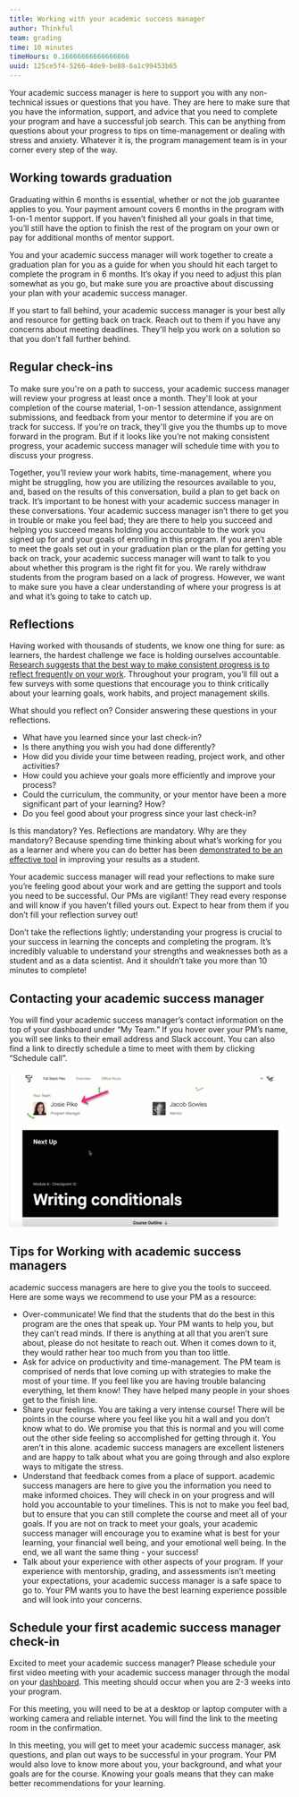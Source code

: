 ```yaml
---
title: Working with your academic success manager
author: Thinkful
team: grading
time: 10 minutes
timeHours: 0.16666666666666666
uuid: 125ce5f4-5266-4de9-be88-6a1c99453b65
---
```


Your academic success manager is here to support you with any non-technical issues or questions that you have. They are here to make sure that you have the information, support, and advice that you need to complete your program and have a successful job search. This can be anything from questions about your progress to tips on time-management or dealing with stress and anxiety. Whatever it is, the program management team is in your corner every step of the way.

## Working towards graduation

Graduating within 6 months is essential, whether or not the job guarantee applies to you. Your payment amount covers 6 months in the program with 1-on-1 mentor support. If you haven’t finished all your goals in that time, you’ll still have the option to finish the rest of the program on your own or pay for additional months of mentor support. 

You and your academic success manager will work together to create a graduation plan for you as a guide for when you should hit each target to complete the program in 6 months. It’s okay if you need to adjust this plan somewhat as you go, but make sure you are proactive about discussing your plan with your academic success manager.

If you start to fall behind, your academic success manager is your best ally and resource for getting back on track. Reach out to them if you have any concerns about meeting deadlines. They'll help you work on a solution so that you don't fall further behind.

## Regular check-ins

To make sure you're on a path to success, your academic success manager will review your progress at least once a month. They'll look at your completion of the course material, 1-on-1 session attendance, assignment submissions, and feedback from your mentor to determine if you are on track for success. If you’re on track, they'll give you the thumbs up to move forward in the program. But if it looks like you’re not making consistent progress, your academic success manager will schedule time with you to discuss your progress. 

Together, you’ll review your work habits, time-management, where you might be struggling, how you are utilizing the resources available to you, and, based on the results of this conversation, build a plan to get back on track. It’s important to be honest with your academic success manager in these conversations. Your academic success manager isn’t there to get you in trouble or make you feel bad; they are there to help you succeed and helping you succeed means holding you accountable to the work you signed up for and your goals of enrolling in this program. If you aren’t able to meet the goals set out in your graduation plan or the plan for getting you back on track, your academic success manager will want to talk to you about whether this program is the right fit for you. We rarely withdraw students from the program based on a lack of progress. However, we want to make sure you have a clear understanding of where your progress is at and what it’s going to take to catch up.

## Reflections

Having worked with thousands of students, we know one thing for sure: as learners, the hardest challenge we face is holding ourselves accountable. [Research suggests that the best way to make consistent progress is to reflect frequently on your work](https://medium.com/thrive-global/why-you-should-harness-the-power-of-reflection-4a8f6d7710d4). Throughout your program, you’ll fill out a few surveys with some questions that encourage you to think critically about your learning goals, work habits, and project management skills. 

What should you reflect on? Consider answering these questions in your reflections.
- What have you learned since your last check-in? 
- Is there anything you wish you had done differently?
- How did you divide your time between reading, project work, and other activities? 
- How could you achieve your goals more efficiently and improve your process?
- Could the curriculum, the community, or your mentor have been a more significant part of your learning? How?
- Do you feel good about your progress since your last check-in?

Is this mandatory? Yes. Reflections are mandatory. Why are they mandatory? Because spending time thinking about what’s working for you as a learner and where you can do better has been [demonstrated to be an effective tool](https://hbswk.hbs.edu/item/learning-by-thinking-how-reflection-improves-performance) in improving your results as a student.

Your academic success manager will read your reflections to make sure you’re feeling good about your work and are getting the support and tools you need to be successful. Our PMs are vigilant! They read every response and will know if you haven’t filled yours out. Expect to hear from them if you don’t fill your reflection survey out!

Don’t take the reflections lightly; understanding your progress is crucial to your success in learning the concepts and completing the program. It’s incredibly valuable to understand your strengths and weaknesses both as a student and as a data scientist. And it shouldn’t take you more than 10 minutes to complete!

## Contacting your academic success manager

You will find your academic success manager’s contact information on the top of your dashboard under “My Team.” If you hover over your PM’s name, you will see links to their email address and Slack account. You can also find a link to directly schedule a time to meet with them by clicking “Schedule call”.

![academic success manager info on dashboard](pm_info.gif)

## Tips for Working with academic success managers

academic success managers are here to give you the tools to succeed. Here are some ways we recommend to use your PM as a resource:
- Over-communicate! We find that the students that do the best in this program are the ones that speak up. Your PM wants to help you, but they can’t read minds. If there is anything at all that you aren’t sure about, please do not hesitate to reach out. When it comes down to it, they would rather hear too much from you than too little.
- Ask for advice on productivity and time-management. The PM team is comprised of nerds that love coming up with strategies to make the most of your time. If you feel like you are having trouble balancing everything, let them know! They have helped many people in your shoes get to the finish line.
- Share your feelings. You are taking a very intense course! There will be points in the course where you feel like you hit a wall and you don’t know what to do. We promise you that this is normal and you will come out the other side feeling so accomplished for getting through it. You aren’t in this alone. academic success managers are excellent listeners and are happy to talk about what you are going through and also explore ways to mitigate the stress. 
- Understand that feedback comes from a place of support. academic success managers are here to give you the information you need to make informed choices. They will check in on your progress and will hold you accountable to your timelines. This is not to make you feel bad, but to ensure that you can still complete the course and meet all of your goals. If you are not on track to meet your goals, your academic success manager will encourage you to examine what is best for your learning, your financial well being, and your emotional well being. In the end, we all want the same thing - your success!
- Talk about your experience with other aspects of your program. If your experience with mentorship, grading, and assessments isn’t meeting your expectations, your academic success manager is a safe space to go to. Your PM wants you to have the best learning experience possible and will look into your concerns.

## Schedule your first academic success manager check-in

Excited to meet your academic success manager? Please schedule your first video meeting with your academic success manager through the modal on your [dashboard](https://overview.thinkful.com/). This meeting should occur when you are 2-3 weeks into your program.

For this meeting, you will need to be at a desktop or laptop computer with a working camera and reliable internet. You will find the link to the meeting room in the confirmation.

In this meeting, you will get to meet your academic success manager, ask questions, and plan out ways to be successful in your program. Your PM would also love to know more about you, your background, and what your goals are for the course. Knowing your goals means that they can make better recommendations for your learning.
